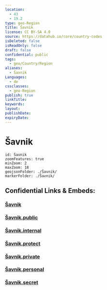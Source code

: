```yaml
---
location:
  - 43
  - 19.2
type: geo-Region
title: Šavnik
license: CC BY-SA 4.0
source: https://datahub.io/core/country-codes
isDeleted: false
isReadOnly: false
draft: false
confidential: public
tags:
  - geo/Country/Region
aliases:
  - Šavnik
Languages:
  - de
cssclasses:
  - geo-Region
publish: true
linkTitle:
keywords:
layout:
publishDate:
expiryDate:
---
```


# Šavnik

```leaflet
id: Šavnik
zoomFeatures: true 
minZoom: 2 
maxZoom: 18
geojsonFolder: ./Šavnik/
markerFolder: ./Šavnik/
```


## Confidential Links & Embeds: 

### [Šavnik](/_Standards/Earth/Continent/Europe/Europe~South/Montenegro/Municipalities~Montenegro/Šavnik.md) 

### [Šavnik.public](/_public/Earth/Continent/Europe/Europe~South/Montenegro/Municipalities~Montenegro/Šavnik.public.md) 

### [Šavnik.internal](/_internal/Earth/Continent/Europe/Europe~South/Montenegro/Municipalities~Montenegro/Šavnik.internal.md) 

### [Šavnik.protect](/_protect/Earth/Continent/Europe/Europe~South/Montenegro/Municipalities~Montenegro/Šavnik.protect.md) 

### [Šavnik.private](/_private/Earth/Continent/Europe/Europe~South/Montenegro/Municipalities~Montenegro/Šavnik.private.md) 

### [Šavnik.personal](/_personal/Earth/Continent/Europe/Europe~South/Montenegro/Municipalities~Montenegro/Šavnik.personal.md) 

### [Šavnik.secret](/_secret/Earth/Continent/Europe/Europe~South/Montenegro/Municipalities~Montenegro/Šavnik.secret.md)

